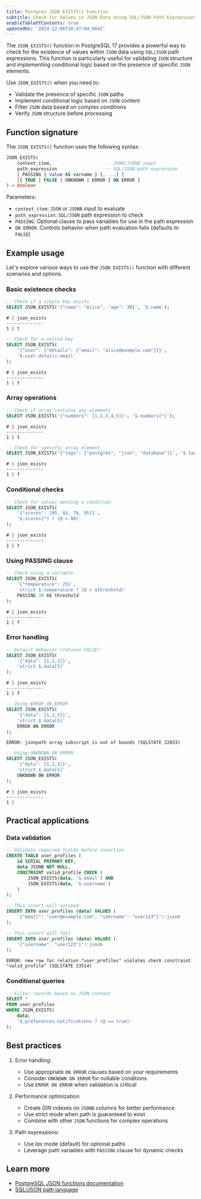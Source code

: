 ```yaml
---
title: Postgres JSON_EXISTS() Function
subtitle: Check for Values in JSON Data Using SQL/JSON Path Expressions
enableTableOfContents: true
updatedOn: '2024-12-06T20:47:04.664Z'
---
```


The `JSON_EXISTS()` function in PostgreSQL 17 provides a powerful way to check for the existence of values within `JSON` data using `SQL/JSON` path expressions. This function is particularly useful for validating `JSON` structure and implementing conditional logic based on the presence of specific `JSON` elements.

Use `JSON_EXISTS()` when you need to:

- Validate the presence of specific `JSON` paths
- Implement conditional logic based on `JSON` content
- Filter `JSON` data based on complex conditions
- Verify `JSON` structure before processing

<CTA />

## Function signature

The `JSON_EXISTS()` function uses the following syntax:

```sql
JSON_EXISTS(
    context_item,                    -- JSON/JSONB input
    path_expression                  -- SQL/JSON path expression
    [ PASSING { value AS varname } [, ...] ]
    [{ TRUE | FALSE | UNKNOWN | ERROR } ON ERROR ]
) → boolean
```

Parameters:

- `context_item`: `JSON` or `JSONB` input to evaluate
- `path_expression`: `SQL/JSON` path expression to check
- `PASSING`: Optional clause to pass variables for use in the path expression
- `ON ERROR`: Controls behavior when path evaluation fails (defaults to `FALSE`)

## Example usage

Let's explore various ways to use the `JSON_EXISTS()` function with different scenarios and options.

### Basic existence checks

```sql
-- Check if a simple key exists
SELECT JSON_EXISTS('{"name": "Alice", "age": 30}', '$.name');
```

```text
# | json_exists
--------------
1 | t
```

```sql
-- Check for a nested key
SELECT JSON_EXISTS(
    '{"user": {"details": {"email": "alice@example.com"}}}',
    '$.user.details.email'
);
```

```text
# | json_exists
--------------
1 | t
```

### Array operations

```sql
-- Check if array contains any elements
SELECT JSON_EXISTS('{"numbers": [1,2,3,4,5]}', '$.numbers[*]');
```

```text
# | json_exists
--------------
1 | t
```

```sql
-- Check for specific array element
SELECT JSON_EXISTS('{"tags": ["postgres", "json", "database"]}', '$.tags[3]');
```

```text
# | json_exists
--------------
1 | f
```

### Conditional checks

```sql
-- Check for values meeting a condition
SELECT JSON_EXISTS(
    '{"scores": [85, 92, 78, 95]}',
    '$.scores[*] ? (@ > 90)'
);
```

```text
# | json_exists
--------------
1 | t
```

### Using PASSING clause

```sql
-- Check using a variable
SELECT JSON_EXISTS(
    '{"temperature": 25}',
    'strict $.temperature ? (@ > $threshold)'
    PASSING 30 AS threshold
);
```

```text
# | json_exists
--------------
1 | f
```

### Error handling

```sql
-- Default behavior (returns FALSE)
SELECT JSON_EXISTS(
    '{"data": [1,2,3]}',
    'strict $.data[5]'
);
```

```text
# | json_exists
--------------
1 | f
```

```sql
-- Using ERROR ON ERROR
SELECT JSON_EXISTS(
    '{"data": [1,2,3]}',
    'strict $.data[5]'
    ERROR ON ERROR
);
```

```text
ERROR: jsonpath array subscript is out of bounds (SQLSTATE 22033)
```

```sql
-- Using UNKNOWN ON ERROR
SELECT JSON_EXISTS(
    '{"data": [1,2,3]}',
    'strict $.data[5]'
    UNKNOWN ON ERROR
);
```

```text
# | json_exists
--------------
1 |
```

## Practical applications

### Data validation

```sql
-- Validate required fields before insertion
CREATE TABLE user_profiles (
    id SERIAL PRIMARY KEY,
    data JSONB NOT NULL,
    CONSTRAINT valid_profile CHECK (
        JSON_EXISTS(data, '$.email') AND
        JSON_EXISTS(data, '$.username')
    )
);

-- This insert will succeed
INSERT INTO user_profiles (data) VALUES (
    '{"email": "user@example.com", "username": "user123"}'::jsonb
);

-- This insert will fail
INSERT INTO user_profiles (data) VALUES (
    '{"username": "user123"}'::jsonb
);
```

```text
ERROR: new row for relation "user_profiles" violates check constraint "valid_profile" (SQLSTATE 23514)
```

### Conditional queries

```sql
-- Filter records based on JSON content
SELECT *
FROM user_profiles
WHERE JSON_EXISTS(
    data,
    '$.preferences.notifications ? (@ == true)'
);
```

## Best practices

1. Error handling:

   - Use appropriate `ON ERROR` clauses based on your requirements
   - Consider `UNKNOWN ON ERROR` for nullable conditions
   - Use `ERROR ON ERROR` when validation is critical

2. Performance optimization:

   - Create _GIN_ indexes on `JSONB` columns for better performance
   - Use strict mode when path is guaranteed to exist
   - Combine with other `JSON` functions for complex operations

3. Path expressions:
   - Use _lax_ mode (default) for optional paths
   - Leverage path variables with `PASSING` clause for dynamic checks

## Learn more

- [PostgreSQL JSON functions documentation](https://www.postgresql.org/docs/current/functions-json.html)
- [SQL/JSON path language](https://www.postgresql.org/docs/current/functions-json.html#FUNCTIONS-SQLJSON-PATH)
